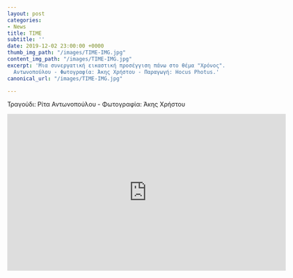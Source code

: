 ```yaml
---
layout: post
categories:
- News
title: TIME
subtitle: ''
date: 2019-12-02 23:00:00 +0000
thumb_img_path: "/images/TIME-IMG.jpg"
content_img_path: "/images/TIME-IMG.jpg"
excerpt: 'Μια συνεργατική εικαστική προσέγγιση πάνω στο θέμα "Χρόνος". Τραγούδι: Ρίτα
  Αντωνοπούλου - Φωτογραφία: Άκης Χρήστου - Παραγωγή: Hocus Photus.'
canonical_url: "/images/TIME-IMG.jpg"

---
```

Τραγούδι: Ρίτα Αντωνοπούλου - Φωτογραφία: Άκης Χρήστου

<iframe src="https://player.vimeo.com/video/376815436" width="640" height="360" frameborder="0" webkitallowfullscreen mozallowfullscreen allowfullscreen></iframe>